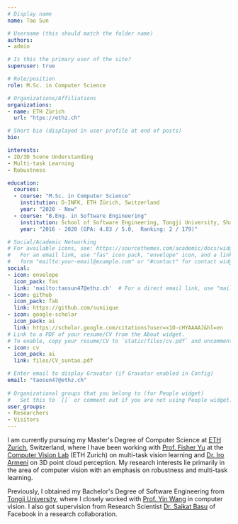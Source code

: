 ```yaml
---
# Display name
name: Tao Sun

# Username (this should match the folder name)
authors:
- admin

# Is this the primary user of the site?
superuser: true

# Role/position
role: M.Sc. in Computer Science

# Organizations/Affiliations
organizations:
- name: ETH Zürich 
  url: "htps://ethz.ch"

# Short bio (displayed in user profile at end of posts)
bio: 

interests:
- 2D/3D Scene Understanding
- Multi-task Learning
- Robustness

education:
  courses:
  - course: "M.Sc. in Computer Science"
    institution: D-INFK, ETH Zürich, Switzerland
    year: "2020 - Now"
  - course: "B.Eng. in Software Engineering"
    institution: School of Software Engineering, Tongji University, Shanghai
    year: "2016 - 2020 (GPA: 4.83 / 5.0,  Ranking: 2 / 179)"

# Social/Academic Networking
# For available icons, see: https://sourcethemes.com/academic/docs/widgets/#icons
#   For an email link, use "fas" icon pack, "envelope" icon, and a link in the
#   form "mailto:your-email@example.com" or "#contact" for contact widget.
social:
- icon: envelope
  icon_pack: fas
  link: 'mailto:taosun47@ethz.ch'  # For a direct email link, use "mailto:test@example.org".
- icon: github
  icon_pack: fab
  link: https://github.com/suniique
- icon: google-scholar
  icon_pack: ai
  link: https://scholar.google.com/citations?user=x1O-cHYAAAAJ&hl=en
# Link to a PDF of your resume/CV from the About widget.
# To enable, copy your resume/CV to `static/files/cv.pdf` and uncomment the lines below.  
- icon: cv
  icon_pack: ai
  link: files/CV_suntao.pdf

# Enter email to display Gravatar (if Gravatar enabled in Config)
email: "taosun47@ethz.ch"
  
# Organizational groups that you belong to (for People widget)
#   Set this to `[]` or comment out if you are not using People widget.  
user_groups:
- Researchers
- Visitors
---
```


I am currently pursuing my Master's Degree of Computer Science at [ETH Zurich](https://inf.ethz.ch/), Switzerland, where I have been working with [Prof. Fisher Yu](http://yf.io) at the [Computer Vision Lab](https://vision.ee.ethz.ch/) (ETH Zurich) on multi-task  vision learning and [Dr. Iro Armeni](https://ir0.github.io/) on 3D point cloud perception.  My research interests lie primarily in the area of computer vision with an emphasis on robustness and multi-task learning.

Previously, I obtained my Bachelor's Degree of Software Engineering from [Tongji University](https://www.tongji.edu.cn), where I closely worked with [Prof. Yin Wang](http://web.eecs.umich.edu/~yinw/) in computer vision. I also got supervision from Research Scientist [Dr. Saikat Basu](http://www.csc.lsu.edu/~saikat/) of Facebook in a research collaboration. 

<!-- He has been closely working with [Prof. Yin Wang](http://web.eecs.umich.edu/~yinw/) of the [Deep Learning Lab](https://see.tongji.edu.cn/info/1153/6621.htm) of Tongji University for nearly two years, and with Research Scientist [Dr. Saikat Basu](http://www.csc.lsu.edu/~saikat/) and [Dr. Guan Pang](https://research.fb.com/people/pang-guan/) of [Facebook Research](https://research.fb.com/) for nine months on the research of Computer Vision. He has published 3 papers as the first author, including CVPR 2019, CVPRW 2018, ACM SIGSPATIAL Workshop 2018.  -->

<!-- Currently, he is working on semi-supervised learning of image segmentation, and structure-aware image recognition. His research interests mainly lie in the fields of the intersection of Deep Learning and Computer Vision. For more information, please see the [CV (PDF)](files/CV_suntao.pdf). -->
